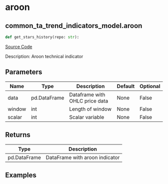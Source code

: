 # aroon

## common_ta_trend_indicators_model.aroon

```python
def get_stars_history(repo: str):
```
[Source Code](https://github.com/OpenBB-finance/OpenBBTerminal/tree/main/openbb_terminal/common/technical_analysis/trend_indicators_model.py#L55)

Description: Aroon technical indicator

## Parameters

| Name | Type | Description | Default | Optional |
| ---- | ---- | ----------- | ------- | -------- |
| data | pd.DataFrame | Dataframe with OHLC price data | None | False |
| window | int | Length of window | None | False |
| scalar | int | Scalar variable | None | False |

## Returns

| Type | Description |
| ---- | ----------- |
| pd.DataFrame | DataFrame with aroon indicator |

## Examples

